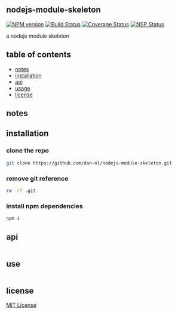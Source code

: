 ## nodejs-module-skeleton
[![NPM version][npm-image]][npm-url] [![Build Status][travis-image]][travis-url] [![Coverage Status][coveralls-image]][coveralls-url] [![NSP Status][nsp-image]][nsp-url]

a nodejs module skeleton

## table of contents
* [notes](#notes)
* [installation](#installation)
* [api](#api)
* [usage](#usage)
* [license](#license)

## notes

## installation
### clone the repo
```sh
git clone https://github.com/dan-nl/nodejs-module-skeleton.git
```

### remove git reference
```sh
rm -rf .git
```

### install npm dependencies
```sh
npm i
```

## api
```javascript
```

## use
```javascript
```

## license
[MIT License][mit-license]

[coveralls-image]: https://coveralls.io/repos/github/dan-nl/nodejs-module-skeleton/badge.svg?branch=master
[coveralls-url]: https://coveralls.io/github/dan-nl/nodejs-module-skeleton?branch=master
[mit-license]: https://raw.githubusercontent.com/dan-nl/nodejs-module-skeleton/master/license.txt
[npm-image]: https://img.shields.io/npm/v/nodejs-module-skeleton.svg
[npm-url]: https://www.npmjs.com/package/nodejs-module-skeleton
[nsp-image]: https://nodesecurity.io/orgs/githubdan-nl/projects/306b5d0e-83c5-473b-b4e9-faf0f5161c77/badge
[nsp-url]: https://nodesecurity.io/orgs/githubdan-nl/projects/306b5d0e-83c5-473b-b4e9-faf0f5161c77
[travis-image]: https://travis-ci.org/dan-nl/nodejs-module-skeleton.svg?branch=master
[travis-url]: https://travis-ci.org/dan-nl/nodejs-module-skeleton
